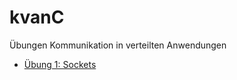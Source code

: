 # kvanC
Übungen Kommunikation in verteilten Anwendungen

- [Übung 1: Sockets](/SocketChat/src/ch/fhnw/kvan/chat/socket/README.md)